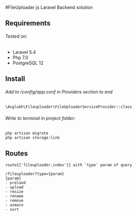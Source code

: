 #FileUploader js Laravel Backend solution
## Requirements
###### Tested on:
- Laravel 5.4
- Php 7.0
- PostgreSQL 12 
## Install
###### Add to /config/app.conf in Providers section to end
```
\Avglukh\Fileuploader\FileUploaderServiceProvider::class
```
###### Write to terminal in project folder:
```
php artisan migrate
php artisan storage:link
```
## Routes
```
route{{'fileuploader.index'}} with 'type' param of query

/fileuploader?type={param}
{param}
- prelaod
- upload
- resize
- rename
- remove
- asmain
- sort
```